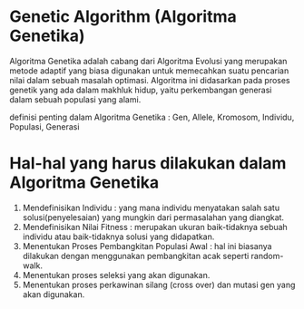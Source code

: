 # Genetic Algorithm (Algoritma Genetika)
Algoritma Genetika adalah cabang dari Algoritma Evolusi yang merupakan metode adaptif yang biasa digunakan untuk memecahkan suatu pencarian nilai dalam sebuah masalah optimasi.
Algoritma ini didasarkan pada proses genetik yang ada dalam makhluk hidup, yaitu perkembangan generasi dalam sebuah populasi yang alami.

definisi penting dalam Algoritma Genetika : Gen, Allele, Kromosom, Individu, Populasi, Generasi

# Hal-hal yang harus dilakukan dalam Algoritma Genetika
1. Mendefinisikan Individu : yang mana individu menyatakan salah satu solusi(penyelesaian) yang mungkin dari permasalahan yang diangkat.
2. Mendefinisikan Nilai Fitness : merupakan ukuran baik-tidaknya sebuah individu atau baik-tidaknya solusi yang didapatkan.
3. Menentukan Proses Pembangkitan Populasi Awal : hal ini biasanya dilakukan dengan menggunakan pembangkitan acak seperti random-walk.
4. Menentukan proses seleksi yang akan digunakan.
5. Menentukan proses perkawinan silang (cross over) dan mutasi gen yang akan digunakan.
